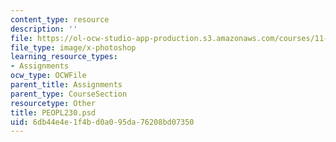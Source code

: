 ```yaml
---
content_type: resource
description: ''
file: https://ol-ocw-studio-app-production.s3.amazonaws.com/courses/11-123-big-plans-and-mega-urban-landscapes-spring-2014/6db44e4e1f4bd0a095da76208bd07350_PEOPL233.psd
file_type: image/x-photoshop
learning_resource_types:
- Assignments
ocw_type: OCWFile
parent_title: Assignments
parent_type: CourseSection
resourcetype: Other
title: PEOPL230.psd
uid: 6db44e4e-1f4b-d0a0-95da-76208bd07350
---
```

